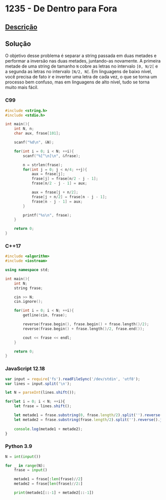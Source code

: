 # 1235 - De Dentro para Fora

## [Descrição](https://www.beecrowd.com.br/judge/pt/problems/view/1235)

## Solução

O objetivo desse problema é separar a string passada em duas metades e performar a inversão nas duas metades, juntando-as novamente. A primeira metade de uma string de tamanho `N` cobre as letras no intervalo `[0, N/2[` e a segunda as letras no intervalo `[N/2, N[`. Em linguagens de baixo nível, você precisa de fato ir e inverter uma letra de cada vez, o que se torna um processo bem confuso, mas em linguagens de alto nível, tudo se torna muito mais fácil.

### C99
```c
#include <string.h>
#include <stdio.h>

int main(){
    int N, n;
    char aux, frase[101];

    scanf("%d\n", &N);

    for(int i = 0; i < N; ++i){
        scanf("%[^\n]\n", &frase);

        n = strlen(frase);
        for(int j = 0; j < n/4; ++j){
            aux = frase[j];
            frase[j] = frase[n/2 - j - 1];
            frase[n/2 - j - 1] = aux;

            aux = frase[j + n/2];
            frase[j + n/2] = frase[n - j - 1];
            frase[n - j - 1] = aux;
        }

        printf("%s\n", frase);
    }

    return 0;
}
```

### C++17
```cpp
#include <algorithm>
#include <iostream>

using namespace std;

int main(){
    int N;
    string frase;

    cin >> N;
    cin.ignore();

    for(int i = 0; i < N; ++i){
        getline(cin, frase);

        reverse(frase.begin(), frase.begin() + frase.length()/2);
        reverse(frase.begin() + frase.length()/2, frase.end());

        cout << frase << endl;
    }

    return 0;
}
```

### JavaScript 12.18
```javascript
var input = require('fs').readFileSync('/dev/stdin', 'utf8');
var lines = input.split('\n');

let N = parseInt(lines.shift());

for(let i = 0; i < N; ++i){
    let frase = lines.shift();

    let metade1 = frase.substring(0, frase.length/2).split('').reverse().join('');
    let metade2 = frase.substring(frase.length/2).split('').reverse().join('');
    
    console.log(metade1 + metade2);
}
```

### Python 3.9
```python
N = int(input())

for _ in range(N):
    frase = input()

    metade1 = frase[:len(frase)//2]
    metade2 = frase[len(frase)//2:]

    print(metade1[::-1] + metade2[::-1])
```